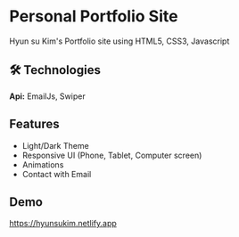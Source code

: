 
# Personal Portfolio Site

Hyun su Kim's Portfolio site using HTML5, CSS3, Javascript 


## 🛠 Technologies


**Api:** EmailJs, Swiper 




## Features

- Light/Dark Theme
- Responsive UI (Phone, Tablet, Computer screen)
- Animations
- Contact with Email






## Demo

https://hyunsukim.netlify.app
